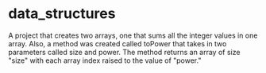 # data_structures
A project that creates two arrays, one that sums all the integer values in one array. Also, a method was created called toPower that takes in two parameters called size and power. The method returns an array of size "size" with each array index raised to the value of "power."

